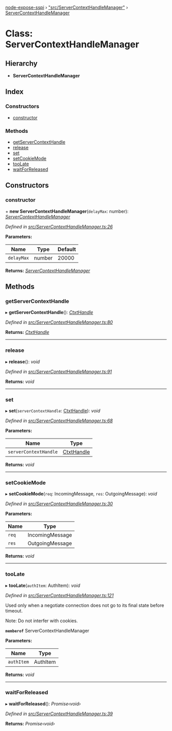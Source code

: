 [node-expose-sspi](../README.md) › ["src/ServerContextHandleManager"](../modules/_src_servercontexthandlemanager_.md) › [ServerContextHandleManager](_src_servercontexthandlemanager_.servercontexthandlemanager.md)

# Class: ServerContextHandleManager

## Hierarchy

* **ServerContextHandleManager**

## Index

### Constructors

* [constructor](_src_servercontexthandlemanager_.servercontexthandlemanager.md#constructor)

### Methods

* [getServerContextHandle](_src_servercontexthandlemanager_.servercontexthandlemanager.md#getservercontexthandle)
* [release](_src_servercontexthandlemanager_.servercontexthandlemanager.md#release)
* [set](_src_servercontexthandlemanager_.servercontexthandlemanager.md#set)
* [setCookieMode](_src_servercontexthandlemanager_.servercontexthandlemanager.md#setcookiemode)
* [tooLate](_src_servercontexthandlemanager_.servercontexthandlemanager.md#toolate)
* [waitForReleased](_src_servercontexthandlemanager_.servercontexthandlemanager.md#waitforreleased)

## Constructors

###  constructor

\+ **new ServerContextHandleManager**(`delayMax`: number): *[ServerContextHandleManager](_src_servercontexthandlemanager_.servercontexthandlemanager.md)*

*Defined in [src/ServerContextHandleManager.ts:26](https://github.com/jlguenego/node-expose-sspi/blob/502a4fd/src/ServerContextHandleManager.ts#L26)*

**Parameters:**

Name | Type | Default |
------ | ------ | ------ |
`delayMax` | number | 20000 |

**Returns:** *[ServerContextHandleManager](_src_servercontexthandlemanager_.servercontexthandlemanager.md)*

## Methods

###  getServerContextHandle

▸ **getServerContextHandle**(): *[CtxtHandle](../interfaces/_lib_sspi_d_.ctxthandle.md)*

*Defined in [src/ServerContextHandleManager.ts:80](https://github.com/jlguenego/node-expose-sspi/blob/502a4fd/src/ServerContextHandleManager.ts#L80)*

**Returns:** *[CtxtHandle](../interfaces/_lib_sspi_d_.ctxthandle.md)*

___

###  release

▸ **release**(): *void*

*Defined in [src/ServerContextHandleManager.ts:91](https://github.com/jlguenego/node-expose-sspi/blob/502a4fd/src/ServerContextHandleManager.ts#L91)*

**Returns:** *void*

___

###  set

▸ **set**(`serverContextHandle`: [CtxtHandle](../interfaces/_lib_sspi_d_.ctxthandle.md)): *void*

*Defined in [src/ServerContextHandleManager.ts:68](https://github.com/jlguenego/node-expose-sspi/blob/502a4fd/src/ServerContextHandleManager.ts#L68)*

**Parameters:**

Name | Type |
------ | ------ |
`serverContextHandle` | [CtxtHandle](../interfaces/_lib_sspi_d_.ctxthandle.md) |

**Returns:** *void*

___

###  setCookieMode

▸ **setCookieMode**(`req`: IncomingMessage, `res`: OutgoingMessage): *void*

*Defined in [src/ServerContextHandleManager.ts:30](https://github.com/jlguenego/node-expose-sspi/blob/502a4fd/src/ServerContextHandleManager.ts#L30)*

**Parameters:**

Name | Type |
------ | ------ |
`req` | IncomingMessage |
`res` | OutgoingMessage |

**Returns:** *void*

___

###  tooLate

▸ **tooLate**(`authItem`: AuthItem): *void*

*Defined in [src/ServerContextHandleManager.ts:121](https://github.com/jlguenego/node-expose-sspi/blob/502a4fd/src/ServerContextHandleManager.ts#L121)*

Used only when a negotiate connection
does not go to its final state before timeout.

Note: Do not interfer with cookies.

**`memberof`** ServerContextHandleManager

**Parameters:**

Name | Type |
------ | ------ |
`authItem` | AuthItem |

**Returns:** *void*

___

###  waitForReleased

▸ **waitForReleased**(): *Promise‹void›*

*Defined in [src/ServerContextHandleManager.ts:39](https://github.com/jlguenego/node-expose-sspi/blob/502a4fd/src/ServerContextHandleManager.ts#L39)*

**Returns:** *Promise‹void›*
